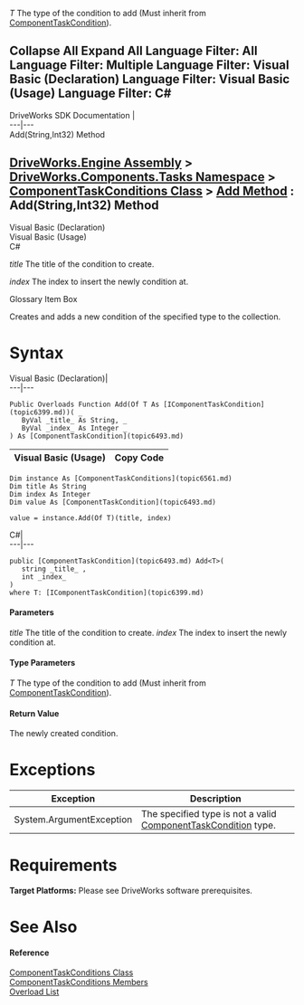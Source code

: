 _T_
    The type of the condition to add (Must inherit from [ComponentTaskCondition](topic6493.md)).

Collapse All Expand All Language Filter: All  Language Filter: Multiple  Language Filter: Visual Basic (Declaration) Language Filter: Visual Basic (Usage) Language Filter: C#  
---  
DriveWorks SDK Documentation  |   
---|---  
Add<T>(String,Int32) Method   
  
[DriveWorks.Engine Assembly](topic2156.md) > [DriveWorks.Components.Tasks Namespace](topic6391.md) > [ComponentTaskConditions Class](topic6561.md) > [Add Method](topic6568.md) : Add<T>(String,Int32) Method  
---  
  
Visual Basic (Declaration)    
Visual Basic (Usage)    
C# 

_title_
    The title of the condition to create.

_index_
    The index to insert the newly condition at.

Glossary Item Box

Creates and adds a new condition of the specified type to the collection. 

# Syntax

Visual Basic (Declaration)|   
---|---  
      
    
    Public Overloads Function Add(Of T As [IComponentTaskCondition](topic6399.md))( _
       ByVal _title_ As String, _
       ByVal _index_ As Integer _
    ) As [ComponentTaskCondition](topic6493.md)  
  
Visual Basic (Usage)| Copy Code  
---|---  
      
    
    Dim instance As [ComponentTaskConditions](topic6561.md)
    Dim title As String
    Dim index As Integer
    Dim value As [ComponentTaskCondition](topic6493.md)
     
    value = instance.Add(Of T)(title, index)  
  
C#|   
---|---  
      
    
    public [ComponentTaskCondition](topic6493.md) Add<T>( 
       string _title_ ,
       int _index_
    )
    where T: [IComponentTaskCondition](topic6399.md)  
  
#### Parameters

 _title_
    The title of the condition to create.
_index_
    The index to insert the newly condition at.

#### Type Parameters

_T_
    The type of the condition to add (Must inherit from [ComponentTaskCondition](topic6493.md)).

#### Return Value

The newly created condition.

# Exceptions

Exception| Description  
---|---  
System.ArgumentException| The specified type is not a valid [ComponentTaskCondition](topic6493.md) type.  
  
# Requirements

**Target Platforms:** Please see DriveWorks software prerequisites.

# See Also

#### Reference

[ComponentTaskConditions Class](topic6561.md)   
[ComponentTaskConditions Members](topic6562.md)   
[Overload List](topic6568.md)


